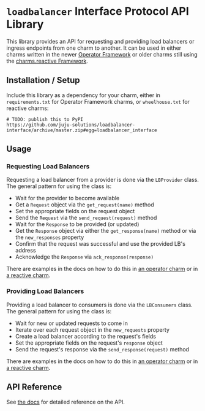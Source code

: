 # `loadbalancer` Interface Protocol API Library

This library provides an API for requesting and providing load balancers or
ingress endpoints from one charm to another. It can be used in either charms
written in the newer [Operator Framework][] or older charms still using the
[charms.reactive Framework][].


## Installation / Setup

Include this library as a dependency for your charm, either in
`requirements.txt` for Operator Framework charms, or `wheelhouse.txt` for
reactive charms:

```
# TODO: publish this to PyPI
https://github.com/juju-solutions/loadbalancer-interface/archive/master.zip#egg=loadbalancer_interface
```

## Usage

### Requesting Load Balancers

Requesting a load balancer from a provider is done via the `LBProvider` class.
The general pattern for using the class is:

  * Wait for the provider to become available
  * Get a `Request` object via the `get_request(name)` method
  * Set the appropriate fields on the request object
  * Send the `Request` via the `send_request(request)` method
  * Wait for the `Response` to be provided (or updated)
  * Get the `Response` object via either the `get_response(name)` method or
    via the `new_responses` property
  * Confirm that the request was successful and use the provided LB's address
  * Acknowledge the `Response` via `ack_response(response)`

There are examples in the docs on how to do this in [an operator charm](docs/examples/requires_operator.md)
or in [a reactive charm](docs/examples/requires_reactive.md).


### Providing Load Balancers

Providing a load balancer to consumers is done via the `LBConsumers` class.  The
general pattern for using the class is:

  * Wait for new or updated requests to come in
  * Iterate over each request object in the `new_requests` property
  * Create a load balancer according to the request's fields
  * Set the appropriate fields on the request's `response` object
  * Send the request's response via the `send_response(request)` method

There are examples in the docs on how to do this in [an operator charm](docs/examples/provides_operator.md)
or in [a reactive charm](docs/examples/provides_reactive.md).

## API Reference

See [the docs](docs/api.md) for detailed reference on the API.


<!-- Links -->

[Operator Framework]: https://github.com/canonical/operator/
[charms.reactive Framework]: https://charmsreactive.readthedocs.io/
